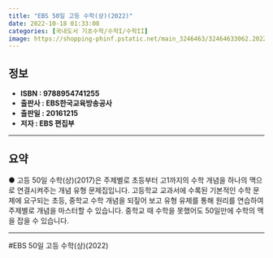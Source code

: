 ```yaml
---
title: "EBS 50일 고등 수학(상)(2022)"
date: 2022-10-18 01:33:08
categories: [국내도서 기초수학/수학I/수학II]
image: https://shopping-phinf.pstatic.net/main_3246463/32464633062.20220527091120.jpg
---
```


## **정보**

- **ISBN : 9788954741255**
- **출판사 : EBS한국교육방송공사**
- **출판일 : 20161215**
- **저자 : EBS 편집부**

------



## **요약**

● 고등 50일 수학(상)(2017)은 주제별로 초등부터 고1까지의 수학 개념을 하나의 맥으로 연결시켜주는 개념 유형 문제집입니다. 고등학교 교과서에 수록된 기본적인 수학 문제에 요구되는 초등, 중학교 수학 개념을 되짚어 보고 유형 유제를 통해 원리를 연습하여 주제별로 개념을 마스터할 수 있습니다. 중학교 때 수학을 못했어도 50일만에 수학의 맥을 잡을 수 있습니다.

------

#EBS 50일 고등 수학(상)(2022)


